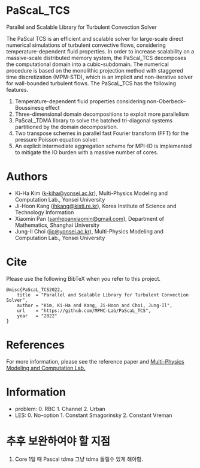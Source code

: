 # PaScaL_TCS

Parallel and Scalable Library for Turbulent Convection Solver

The PaScal TCS is an efficient and scalable solver for large-scale direct numerical simulations of turbulent convective
flows, considering temperature-dependent fluid properties. In order to increase scalability on a massive-scale
distributed memory system, the PaScal_TCS decomposes the computational domain into a cubic-subdomain. The numerical
procedure is based on the monolithic projection method with staggered time discretization (MPM-STD), which is 
an implicit and non-iterative solver for wall-bounded turbulent flows. 
The PaScaL_TCS has the following features.

 1. Temperature-dependent fluid properties considering non-Oberbeck–Boussinesq effect
 2. Three-dimensional domain decompositions to exploit more parallelism
 3. PaScaL_TDMA library to solve the batched tri-diagonal systems partitioned by the domain decomposition. 
 4. Two transpose schemes in parallel fast Fourier transform (FFT) for the pressure Poisson equation solver.
 5. An explicit intermediate aggregation scheme for MPI-IO is implemented to mitigate the IO burden with a massive number of cores.

# Authors
- Ki-Ha Kim (k-kiha@yonsei.ac.kr), Multi-Physics Modeling and Computation Lab., Yonsei University
- Ji-Hoon Kang (jhkang@kisti.re.kr), Korea Institute of Science and Technology Information
- Xiaomin Pan (sanhepanxiaomin@gmail.com), Department of Mathematics, Shanghai University
- Jung-Il Choi (jic@yonsei.ac.kr), Multi-Physics Modeling and Computation Lab., Yonsei University

# Cite
Please use the following BibTeX when you refer to this project.

    @misc{PaScaL_TCS2022,
        title  = "Parallel and Scalable Library for Turbulent Convection Solver",
        author = "Kim, Ki-Ha and Kang, Ji-Hoon and Choi, Jung-Il",
        url    = "https://github.com/MPMC-Lab/PaScaL_TCS",
        year   = "2022"
    }


# References
For more information, please see the reference paper and [Multi-Physics Modeling and Computation Lab.](https://mpmc.yonsei.ac.kr/)

# Information
- problem: 0. RBC 1. Channel 2. Urban
- LES: 0. No-option 1. Constant Smagorinsky 2. Constant Vreman

# 추후 보완하여야 할 지점
1. Core 1일 때 Pascal tdma 그냥 tdma 돌릴수 있게 해야함.
